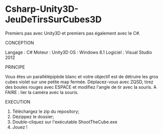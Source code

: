 # Csharp-Unity3D-JeuDeTirsSurCubes3D

Premiers pas avec Unity3D et premiers pas également avec le C#.

CONCEPTION

Langage : C#
Moteur : Unity3D
OS : Windows 8.1
Logiciel : Visual Studio 2012

PRINCIPE

Vous êtes un parallélépipède blanc et votre objectif est de détruire les gros cubes violet sur une petite map fermée.
Déplacez-vous avec ZQSD, tirez des boules rouges avec ESPACE et modifiez l'angle de tir avec la souris.
A FAIRE : lier la caméra avec la souris.

EXECUTION

  1. Téléchargez le zip du repository;
  2. Dézippez le dossier;
  3. Double-cliquez sur l'exécutable ShootTheCube.exe
  4. Jouez !
